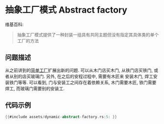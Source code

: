# 抽象工厂模式 Abstract factory

维基百科:
> 抽象工厂模式提供了一种封装一组具有共同主题但没有指定其具体类的单个工厂的方法

## 问题描述

从之前讲到的[简单工厂](simple-factory.md)扩展出新的问题.
可以从木门店买木门, 从铁门店买铁门, 或者从别的店买玻璃门. 另外, 在之后的安程过程中, 需要有木匠来
安装木门, 焊工安装铁门等等. 可以看到, 门与安装工之间存在着依赖关系, 木门需要木匠, 铁门需要焊工,
而玻璃门需要别的安装工.

## 代码示例

```rust
{{#include assets/dynamic-abstract-factory.rs:5: }}
```
